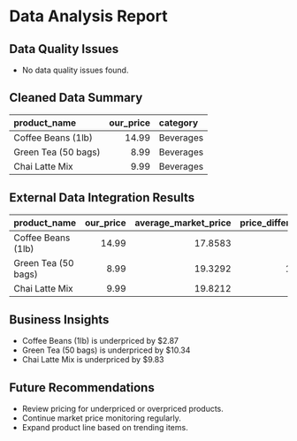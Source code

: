 # Data Analysis Report

## Data Quality Issues
- No data quality issues found.

## Cleaned Data Summary
| product_name        |   our_price | category   |
|:--------------------|------------:|:-----------|
| Coffee Beans (1lb)  |       14.99 | Beverages  |
| Green Tea (50 bags) |        8.99 | Beverages  |
| Chai Latte Mix      |        9.99 | Beverages  |

## External Data Integration Results
| product_name        |   our_price |   average_market_price |   price_difference |
|:--------------------|------------:|-----------------------:|-------------------:|
| Coffee Beans (1lb)  |       14.99 |                17.8583 |               2.87 |
| Green Tea (50 bags) |        8.99 |                19.3292 |              10.34 |
| Chai Latte Mix      |        9.99 |                19.8212 |               9.83 |

## Business Insights
- Coffee Beans (1lb) is underpriced by $2.87
- Green Tea (50 bags) is underpriced by $10.34
- Chai Latte Mix is underpriced by $9.83

## Future Recommendations
- Review pricing for underpriced or overpriced products.
- Continue market price monitoring regularly.
- Expand product line based on trending items.
